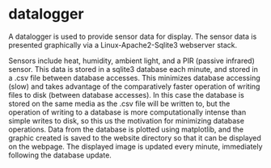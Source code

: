 # datalogger

A datalogger is used to provide sensor data for display. The sensor data is presented graphically via a Linux-Apache2-Sqlite3 webserver stack.

Sensors include heat, humidity, ambient light, and a PIR (passive infrared) sensor.
This data is stored in a sqlite3 database each minute, and stored in a .csv file between database accesses. This minimizes database accessing (slow) and takes advantage of the comparatively faster operation of writing files to disk (between database accesses). In this case the database is stored on the same media as the .csv file will be written to, but the operation of writing to a database is more computationally intense than simple writes to disk, so this us the motivation for minimizing database operations. 
Data from the database is plotted using matplotlib, and the graphic created is saved to the website directory so that it can be displayed on the webpage. 
The displayed image is updated every minute, immediately following the database update.
